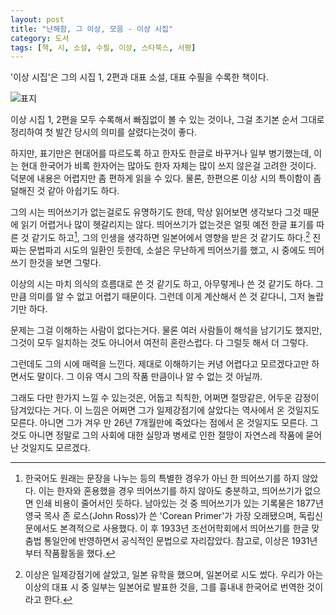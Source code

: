 ```yaml
---
layout: post
title: "난해함, 그 이상, 모음 - 이상 시집"
category: 도서
tags: [책, 시, 소설, 수필, 이상, 스타북스, 서평]
---
```


'이상 시집'은 그의 시집 1, 2편과 대표 소설, 대표 수필을 수록한 책이다.

![표지](https://lh3.googleusercontent.com/-vYzCW76Fc-I/WjE7wskYZVI/AAAAAAAAcIs/deZF1e4BCeYmQqy80xzEY1p4b_5n82Y-ACE0YBhgL/s480/yi-sang-poems-book.jpg)

이상 시집 1, 2편을 모두 수록해서 빠짐없이 볼 수 있는 것이나,
그걸 초기본 순서 그대로 정리하여 첫 발간 당시의 의미를 살렸다는것이 좋다.

하지만, 표기만은 현대어를 따르도록 하고 한자도 한글로 바꾸거나 일부 병기했는데,
이는 현대 한국어가 비록 한자어는 많아도 한자 자체는 많이 쓰지 않은걸 고려한 것이다.
덕분에 내용은 어렵지만 좀 편하게 읽을 수 있다.
물론, 한편으론 이상 시의 특이함이 좀 덜해진 것 같아 아쉽기도 하다.

그의 시는 띄어쓰기가 없는걸로도 유명하기도 한데,
막상 읽어보면 생각보다 그것 때문에 읽기 어렵거나 많이 헷갈리지는 않다.
띄어쓰기가 없는것은 얼핏 예전 한글 표기를 따른 것 같기도 하고[^1],
그의 인생을 생각하면 일본어에서 영향을 받은 것 같기도 하다.[^2]
진짜는 문법파괴 시도의 일환인 듯한데,
소설은 무난하게 띄어쓰기를 했고, 시 중에도 띄어쓰기 한것을 보면 그렇다.

[^1]: 한국어도 원래는 문장을 나누는 등의 특별한 경우가 아닌 한 띄어쓰기를 하지 않았다. 이는 한자와 혼용했을 경우 띄어쓰기를 하지 않아도 충분하고, 띄어쓰기가 없으면 인쇄 비용이 줄어서인 듯하다. 남아있는 것 중 띄어쓰기가 있는 기록물은 1877년 영국 목사 존 로스(John Ross)가 쓴 'Corean Primer'가 가장 오래됐으며, 독립신문에서도 본격적으로 사용했다. 이 후 1933년 조선어학회에서 띄어쓰기를 한글 맞춤법 통일안에 반영하면서 공식적인 문법으로 자리잡았다. 참고로, 이상은 1931년부터 작품활동을 했다.

[^2]: 이상은 일제강점기에 살았고, 일본 유학을 했으며, 일본어로 시도 썼다. 우리가 아는 이상의 대표 시 중 일부는 일본어로 발표한 것을, 그를 흉내내 한국어로 번역한 것이라고 한다.

이상의 시는 마치 의식의 흐름대로 쓴 것 같기도 하고,
아무렇게나 쓴 것 같기도 하다.
그만큼 의미를 알 수 없고 어렵기 때문이다.
그런데 이게 계산해서 쓴 것 같다니, 그저 놀랍기만 하다.

문제는 그걸 이해하는 사람이 없다는거다.
물론 여러 사람들이 해석을 남기기도 했지만,
그것이 모두 일치하는 것도 아니어서 여전히 혼란스럽다.
다 그럴듯 해서 더 그렇다.

그런데도 그의 시에 매력을 느낀다.
제대로 이해하기는 커녕 어렵다고 모르겠다고만 하면서도 말이다.
그 이유 역시 그의 작품 만큼이나 알 수 없는 것 아닐까.

그래도 다만 한가지 느낄 수 있는것은,
어둡고 칙칙한, 어쩌면 절망같은, 어두운 감정이 담겨있다는 거다.
이 느낌은 어쩌면 그가 일제강점기에 살았다는 역사에서 온 것일지도 모른다.
아니면 그가 겨우 만 26년 7개월만에 죽었다는 점에서 온 것일지도 모른다.
그것도 아니면 정말로 그의 사회에 대한 실망과
병세로 인한 절망이 자연스레 작품에 묻어난 것일지도 모르겠다.

